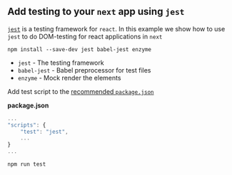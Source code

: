 ## Add testing to your `next` app using `jest`

[`jest`](https://facebook.github.io/jest/) is a testing framework for `react`. In this example we show how to use `jest` to do DOM-testing for react applications in `next`

`npm install --save-dev jest babel-jest enzyme`

 * `jest` - The testing framework
 * `babel-jest` - Babel preprocessor for test files
 * `enzyme` - Mock render the elements

Add test script to the [recommended `package.json`](https://github.com/zeit/next.js#production-deployment)

__package.json__

```javascript
...
"scripts": {
    "test": "jest",
    ...
}
...

```

`npm run test`
